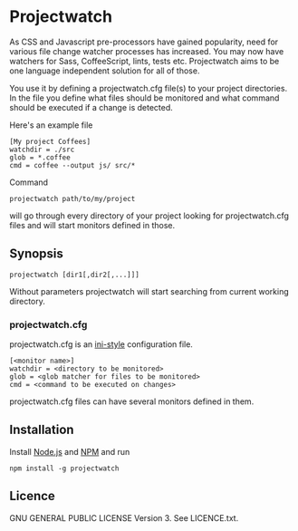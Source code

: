 
# Projectwatch

As CSS and Javascript pre-processors have gained popularity, need for various
file change watcher processes has increased. You may now have watchers for Sass,
CoffeeScript, lints, tests etc. Projectwatch aims to be one language
independent solution for all of those.

You use it by defining a projectwatch.cfg file(s) to your project directories.
In the file you define what files should be monitored and what command should
be executed if a change is detected.

Here's an example file

    [My project Coffees]
    watchdir = ./src
    glob = *.coffee
    cmd = coffee --output js/ src/*

Command

    projectwatch path/to/my/project

will go through every directory of your project looking for projectwatch.cfg
files and will start monitors defined in those.


## Synopsis

    projectwatch [dir1[,dir2[,...]]]

Without parameters projectwatch will start searching from current working directory.

### projectwatch.cfg

projectwatch.cfg is an [ini-style][] configuration file.

    [<monitor name>]
    watchdir = <directory to be monitored>
    glob = <glob matcher for files to be monitored>
    cmd = <command to be executed on changes>

projectwatch.cfg files can have several monitors defined in them.


## Installation

Install [Node.js][] and [NPM][] and run

    npm install -g projectwatch


[Node.js]: http://nodejs.org/
[NPM]: http://npmjs.org/
[ini-style]: http://en.wikipedia.org/wiki/INI_file


## Licence

GNU GENERAL PUBLIC LICENSE Version 3. See LICENCE.txt.

